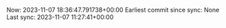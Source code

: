 Now: 2023-11-07 18:36:47.791738+00:00 Earliest commit since sync: None Last sync: 2023-11-07 11:27:41+00:00
